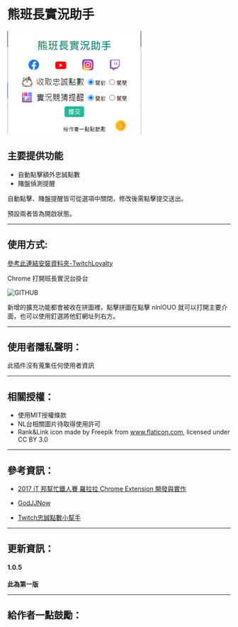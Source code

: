 # 熊班長實況助手

![GITHUB]( https://github.com/JinWei0811/-/blob/main/interface.png "interface")


## 主要提供功能
- 自動點擊額外忠誠點數
- 賭盤偵測提醒
<p>自動點擊、賭盤提醒皆可從選項中關閉，修改後需點擊提交送出。</p>
<p>預設兩者皆為開啟狀態。</p>
<hr>

## 使用方式:
<p><a href="https://www.alexclassroom.com/internet/google/google-chrome/how-to-manually-install-chrome-extension/">參考此連結安裝資料夾-TwitchLoyalty</a></p>

<p>Chrome 打開班長實況台掛台</p>

![GITHUB]( https://github.com/JinWei0811/TwitchNLHelper/blob/main/Introduction.png "introduction")
<p>新增的擴充功能都會被收在拼圖裡，點擊拼圖在點擊 nlnlOUO 就可以打開主要介面，也可以使用釘選將他釘網址列右方。</p>

<hr>

## 使用者隱私聲明：
此插件沒有蒐集任何使用者資訊

<hr>

## 相關授權：
* 使用MIT授權條款
* NL台相關圖片待取得使用許可
* Rank&Link icon made by Freepik from www.flaticon.com, licensed under CC BY 3.0

<hr>

## 參考資訊：
* <p><a href="https://ithelp.ithome.com.tw/users/20079450/ironman/1149">2017 iT 邦幫忙鐵人賽 羅拉拉 Chrome Extension 開發與實作</a></p>
* <p><a href="https://github.com/kakapontw/GodJJNow">GodJJNow</a></p>
* <p><a href="https://github.com/sky7st/TwitchAutoLoyalty">Twitch忠誠點數小幫手</a></p>


<hr>

## 更新資訊：
<h4>1.0.5</h4>
<p><strong>此為第一版</strong></p>

<hr>

## 給作者一點鼓勵：
